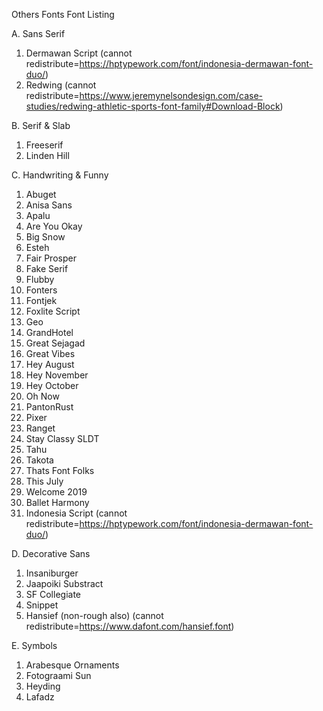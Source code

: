Others Fonts Font Listing

A. Sans Serif
 1. Dermawan Script (cannot redistribute=https://hptypework.com/font/indonesia-dermawan-font-duo/)
 2. Redwing (cannot redistribute=https://www.jeremynelsondesign.com/case-studies/redwing-athletic-sports-font-family#Download-Block)
 
B. Serif & Slab
 1. Freeserif
 2. Linden Hill
 
C. Handwriting & Funny 
 1. Abuget
 2. Anisa Sans
 3. Apalu
 4. Are You Okay
 5. Big Snow
 6. Esteh
 7. Fair Prosper
 8. Fake Serif
 9. Flubby
 10. Fonters
 11. Fontjek
 12. Foxlite Script
 13. Geo
 14. GrandHotel
 15. Great Sejagad
 16. Great Vibes
 17. Hey August
 18. Hey November
 19. Hey October
 20. Oh Now
 21. PantonRust
 22. Pixer
 23. Ranget
 24. Stay Classy SLDT
 25. Tahu
 26. Takota
 27. Thats Font Folks
 28. This July
 29. Welcome 2019
 30. Ballet Harmony
 31. Indonesia Script (cannot redistribute=https://hptypework.com/font/indonesia-dermawan-font-duo/)
  
D. Decorative Sans
 1. Insaniburger
 2. Jaapoiki Substract
 3. SF Collegiate
 4. Snippet
 5. Hansief (non-rough also) (cannot redistribute=https://www.dafont.com/hansief.font)
 
E. Symbols
 1. Arabesque Ornaments
 2. Fotograami Sun
 3. Heyding
 4. Lafadz
 
